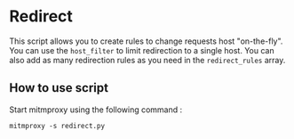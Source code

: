 # Redirect

This script allows you to create rules to change requests host "on-the-fly". You can use the `host_filter` to limit redirection to a single host. You can also add as many redirection rules as you need in the `redirect_rules` array.

## How to use script
Start mitmproxy using the following command :
```
mitmproxy -s redirect.py
```
